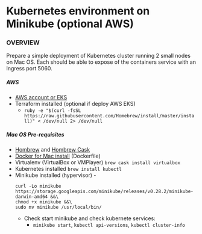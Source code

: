 # Kubernetes environment on Minikube (optional AWS)


### OVERVIEW 

Prepare a simple deployment of Kubernetes cluster running 2 small nodes on Mac OS. 
Each should be able to expose of the containers service with an Ingress port 5060.


##### AWS 

- [AWS account or EKS](https://aws.amazon.com/console/)
- Terraform installed (optional if deploy AWS EKS) 
    - `ruby -e "$(curl -fsSL https://raw.githubusercontent.com/Homebrew/install/master/install)" < /dev/null 2> /dev/null`


##### Mac OS Pre-requisites 
- [Hombrew](https://brew.sh/) and [Hombrew Cask](https://brew.sh/) 
- [Docker for Mac install](https://docs.docker.com/docker-for-mac/install/) (Dockerfile)
- Virtualenv (VirtualBox or VMPlayer) `brew cask install virtualbox`
- Kubernetes installed `brew install kubectl`
- Minikube installed (hypervisor) - 
    ```
    curl -Lo minikube https://storage.googleapis.com/minikube/releases/v0.28.2/minikube-darwin-amd64 &&\
    chmod +x minikube &&\
    sudo mv minikube /usr/local/bin/

    ```
    - Check start minikube and check kubernete services:
        - `minikube start`, `kubectl api-versions`, `kubectl cluster-info`





